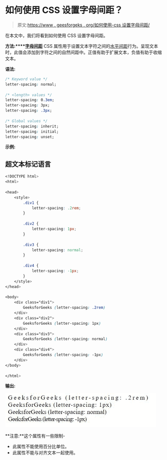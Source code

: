 # 如何使用 CSS 设置字母间距？

> 原文:[https://www . geesforgeks . org/如何使用-css 设置字母间距/](https://www.geeksforgeeks.org/how-to-set-letter-spacing-using-css/)

在本文中，我们将看到如何使用 CSS 设置字母间距。

**方法:****[字母间距](https://www.geeksforgeeks.org/css-letter-spacing-property/)** CSS 属性用于设置文本字符之间的<u>水平间距</u>行为。呈现文本时，此值会添加到字符之间的自然间距中。正值有助于扩展文本，负值有助于收缩文本。

**语法:**

```css
/* Keyword value */
letter-spacing: normal;

/* <length> values */
letter-spacing: 0.3em;
letter-spacing: 3px;
letter-spacing: .3px;

/* Global values */
letter-spacing: inherit;
letter-spacing: initial;
letter-spacing: unset;
```

**示例:**

## 超文本标记语言

```css
<!DOCTYPE html>
<html>

<head>
    <style>
        .div1 {
            letter-spacing: .2rem;
        }

        .div2 {
            letter-spacing: 1px;
        }

        .div3 {
            letter-spacing: normal;
        }

        .div4 {
            letter-spacing: -1px;
        }
    </style>
</head>

<body>
    <div class="div1">
        GeeksforGeeks (letter-spacing: .2rem)
    </div>
    <div class="div2">
        GeeksforGeeks (letter-spacing: 1px)
    </div>
    <div class="div3">
        GeeksforGeeks (letter-spacing: normal)
    </div>
    <div class="div4">
        GeeksforGeeks (letter-spacing: -1px)
    </div>
</body>

</html>
```

**输出:**

![](img/43ec4efa3249b244cfe25125d8408145.png)

**注意:**这个属性有一些限制-

*   此属性不能使用百分比单位。
*   此属性不能与对齐文本一起使用。